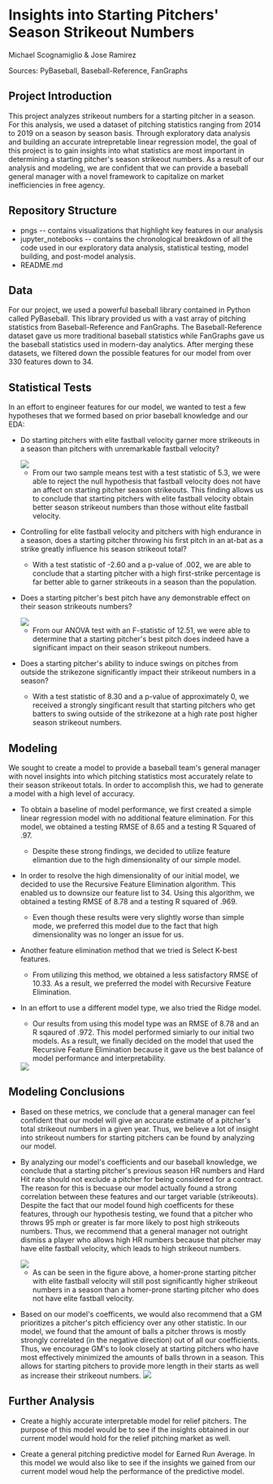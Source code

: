 # Insights into Starting Pitchers' Season Strikeout Numbers

Michael Scognamiglio & Jose Ramirez

Sources: PyBaseball, Baseball-Reference, FanGraphs


## Project Introduction

This project analyzes strikeout numbers for a starting pitcher in a season. For this analysis, we used a dataset of pitching statistics ranging from 2014 to 2019 on a season by season basis. Through exploratory data analysis and building an accurate intrepretable linear regression model, the goal of this project is to gain insights into what statistics are most important in determining a starting pitcher's season strikeout numbers. As a result of our analysis and modeling, we are confident that we can provide a baseball general manager with a novel framework to capitalize on market inefficiencies in free agency. 

## Repository Structure

* pngs -- contains visualizations that highlight key features  in our analysis
* jupyter_notebooks -- contains the chronological breakdown of all the code used in our exploratory data analysis, statistical testing, model building, and post-model analysis.
* README.md

## Data 

For our project, we used a powerful baseball library contained in Python called PyBaseball. This library provided us with a vast array of pitching statistics from Baseball-Reference and FanGraphs. The Baseball-Reference dataset gave us more traditional baseball statistics while FanGraphs gave us the baseball statistics used in modern-day analytics. After merging these datasets, we filtered down the possible features for our model from over 330 features down to 34. 

## Statistical Tests

In an effort to engineer features for our model, we wanted to test a few hypotheses that we formed based on prior baseball knowledge and our EDA:

*  Do starting pitchers with elite fastball velocity garner more strikeouts in a season than pitchers with unremarkable fastball velocity?

	<img src="https://raw.githubusercontent.com/Sonora27/baseball-project/master/pngs/Strikeouts%20of%2095%20mph%2B%20Pitchers%20vs%20Soft%20Tossers.png">

	* From our two sample means test with a test statistic of 5.3, we were able to reject the null hypothesis that fastball velocity does not have an affect on starting pitcher season strikeouts. This finding allows us to conclude that starting pitchers with elite fastball velocity obtain better season strikeout numbers than those without elite fastball velocity. 


* Controlling for elite fastball velocity and pitchers with high endurance in a season, does a starting pitcher throwing his first pitch in an at-bat as a strike greatly influence his season strikeout total?

	* With a test statistic of -2.60 and a p-value of .002, we are able to conclude that a starting pitcher with a high first-strike percentage is far better able to garner strikeouts in a season than the population.

	

* Does a starting pitcher's best pitch have any demonstrable effect on their season strikeouts numbers?

	<img src="https://raw.githubusercontent.com/Sonora27/baseball-project/master/pngs/Average%20Strikeouts%20for%20a%20Starting%20Pitcher%20by%20Best%20Pitch.png">

	* From our ANOVA test with an F-statistic of 12.51, we were able to determine that a starting pitcher's best pitch does indeed have a significant impact on their season strikeout numbers.

* Does a starting pitcher's ability to induce swings on pitches from outside the strikezone significantly impact their strikeout numbers in a season?

	* With a test statistic of 8.30 and a p-value of approximately 0, we received a strongly singificant result that starting pitchers who get batters to swing outside of the strikezone at a high rate post higher season strikeout numbers.

## Modeling 

We sought to create a model to provide a baseball team's general manager with novel insights into which pitching statistics most accurately relate to their season strikeout totals. In order to accomplish this, we had to generate a model with a high level of accuracy. 

* To obtain a baseline of model performance, we first created a simple linear regression model with no additional feature elimination. For this model, we obtained a testing RMSE of 8.65 and a testing R Squared of .97.

	* Despite these strong findings, we decided to utilize feature elimantion due to the high dimensionality of our simple model.

* In order to resolve the high dimensionality of our initial model, we decided to use the Recursive Feature Elimination algorithm. This enabled us to downsize our feature list to 34. Using this algorithm, we obtained a testing RMSE of 8.78 and a testing R squared of .969. 

	* Even though these results were very slightly worse than simple mode, we preferred this model due to the fact that high dimensionality was no longer an issue for us.

* Another feature elimination method that we tried is Select K-best features.

	* From utilizing this method, we obtained a less satisfactory RMSE of 10.33. As a result, we preferred the model with Recursive Feature Elimination.

* In an effort to use a different model type, we also tried the Ridge model.

	* Our results from using this model type was an RMSE of 8.78 and an R sqaured of .972. This model performed simiarly to our initial two models. As a result, we finally decided on the model that used the Recursive Feature Elimination because it gave us the best balance of model performance and interpretability.

	<img src="https://raw.githubusercontent.com/Sonora27/baseball-project/master/pngs/Distrubution%20of%202019%20SP%20Strikeout%20Predictions.png">



## Modeling Conclusions



* Based on these metrics, we conclude that a general manager can feel confident that our model will give an accurate estimate of a pitcher's total strikeout numbers in a given year. Thus, we believe a lot of insight into strikeout numbers for starting pitchers can be found by analyzing our model.

* By analyzing our model's coefficients and our baseball knowledge, we conclude that a starting pitcher's previous season HR numbers and Hard Hit rate should not exclude a pitcher for being considered for a contract. The reason for this is becuase our model actually found a strong correlation between these features and our target variable (strikeouts). Despite the fact that our model found high coefficents for these features, through our hypothesis testing, we found that a pitcher who throws 95 mph or greater is far more likely to post high strikeouts numbers. Thus, we recommend that a general manager not outright dismiss a player who allows high HR numbers because that pitcher may have elite fastball velocity, which leads to high strikeout numbers.

	<img src="https://raw.githubusercontent.com/Sonora27/baseball-project/master/pngs/Impact%20of%20FB%20velo%20on%20SO%20for%20Homerprone%20Pitchers.png">

	* As can be seen in the figure above, a homer-prone starting pitcher with elite fastball velocity will still post significantly higher strikeout numbers in a season than a homer-prone starting pitcher who does not have elite fastball velocity.

* Based on our model's coefficents, we would also recommend that a GM prioritizes a pitcher's pitch efficiency over any other statistic. In our model, we found that the amount of balls a pitcher throws is mostly strongly correlated (in the negative direction) out of all our coefficients. Thus, we encourage GM's to look closely at starting pitchers who have most effectively minimized the amounts of balls thrown in a season. This allows for starting pitchers to provide more length in their starts as well as increase their strikeout numbers.
	<img src="https://raw.githubusercontent.com/Sonora27/baseball-project/master/pngs/Impact%20of%20Pitch%20efficency%20on%20SO%20for%20Starting%20Pitchers.png">

## Further Analysis

* Create a highly accurate interpretable model for relief pitchers. The purpose of this model would be to see if the insights obtained in our current model would hold for the relief pitching market as well.

* Create a general pitching predictive model for Earned Run Average. In this model we would also like to see if the insights we gained from our current model woud help the performance of the predictive model.















